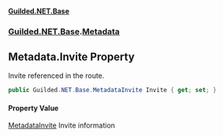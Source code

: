 
#### [Guilded.NET.Base](index 'index')
### [Guilded.NET.Base](index#Guilded_NET_Base 'Guilded.NET.Base').[Metadata](Metadata 'Guilded.NET.Base.Metadata')
## Metadata.Invite Property
Invite referenced in the route.  
```csharp
public Guilded.NET.Base.MetadataInvite Invite { get; set; }
```

#### Property Value
[MetadataInvite](MetadataInvite 'Guilded.NET.Base.MetadataInvite')
Invite information
